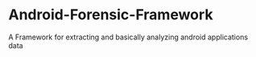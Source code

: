 # Android-Forensic-Framework
A Framework for extracting and basically analyzing android applications data
